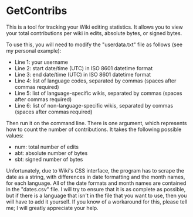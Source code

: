 # GetContribs
This is a tool for tracking your Wiki editing statistics. It allows you to view your total contributions per wiki in edits, absolute bytes, or signed bytes.

To use this, you will need to modify the "userdata.txt" file as follows (see my personal example):
- Line 1: your username
- Line 2: start date/time (UTC) in ISO 8601 datetime format
- Line 3: end date/time (UTC) in ISO 8601 datetime format
- Line 4: list of language codes, separated by commas (spaces after commas required)
- Line 5: list of language-specific wikis, separated by commas (spaces after commas required)
- Line 6: list of non-language-specific wikis, separated by commas (spaces after commas required)

Then run it on the command line. There is one argument, which represents how to count the number of contributions. It takes the following possible values:
- num: total number of edits
- abt: absolute number of bytes
- sbt: signed number of bytes

Unfortunately, due to Wiki's CSS interface, the program has to scrape the date as a string, with differences in date formatting and the month names, for each language. All of the date formats and month names are contained in the "dates.csv" file. I will try to ensure that it is as complete as possible, but if there is a language that isn't in the file that you want to use, then you will have to add it yourself. If you know of a workaround for this, please tell me; I will greatly appreciate your help.